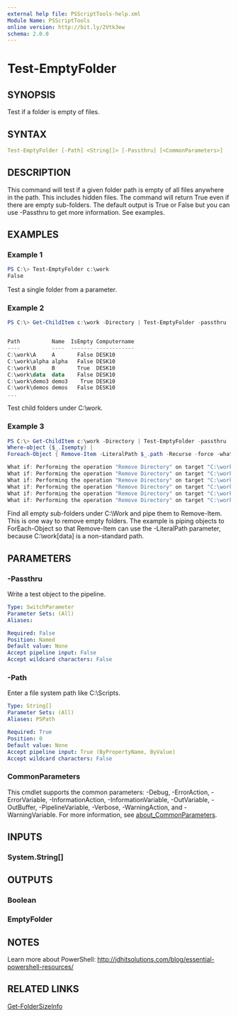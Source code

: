 ```yaml
---
external help file: PSScriptTools-help.xml
Module Name: PSScriptTools
online version: http://bit.ly/2Vtk3ew
schema: 2.0.0
---
```


# Test-EmptyFolder

## SYNOPSIS

Test if a folder is empty of files.

## SYNTAX

```yaml
Test-EmptyFolder [-Path] <String[]> [-Passthru] [<CommonParameters>]
```

## DESCRIPTION

This command will test if a given folder path is empty of all files anywhere in the path.
This includes hidden files.
The command will return True even if there are empty sub-folders.
The default output is True or False but you can use -Passthru to get more information.
See examples.

## EXAMPLES

### Example 1

```powershell
PS C:\> Test-EmptyFolder c:\work
False
```

Test a single folder from a parameter.

### Example 2

```powershell
PS C:\> Get-ChildItem c:\work -Directory | Test-EmptyFolder -passthru


Path          Name  IsEmpty Computername
----          ----  ------- ------------
C:\work\A     A       False DESK10
C:\work\alpha alpha   False DESK10
C:\work\B     B       True  DESK10
C:\work\data  data    False DESK10
C:\work\demo3 demo3    True DESK10
C:\work\demos demos   False DESK10
...
```

Test child folders under C:\work.

### Example 3

```powershell
PS C:\> Get-ChildItem c:\work -Directory | Test-EmptyFolder -passthru |
Where-object {$_.Isempty} |
Foreach-Object { Remove-Item -LiteralPath $_.path -Recurse -force -whatif}

What if: Performing the operation "Remove Directory" on target "C:\work\demo3".
What if: Performing the operation "Remove Directory" on target "C:\work\installers".
What if: Performing the operation "Remove Directory" on target "C:\work\new".
What if: Performing the operation "Remove Directory" on target "C:\work\sqlback".
What if: Performing the operation "Remove Directory" on target "C:\work\todd".
What if: Performing the operation "Remove Directory" on target "C:\work\[data]".
```

Find all empty sub-folders under C:\Work and pipe them to Remove-Item. This is one way to remove empty folders.
The example is piping objects to ForEach-Object so that Remove-Item can use the -LiteralPath parameter, because C:\work\[data] is a non-standard path.

## PARAMETERS

### -Passthru

Write a test object to the pipeline.

```yaml
Type: SwitchParameter
Parameter Sets: (All)
Aliases:

Required: False
Position: Named
Default value: None
Accept pipeline input: False
Accept wildcard characters: False
```

### -Path

Enter a file system path like C:\Scripts.

```yaml
Type: String[]
Parameter Sets: (All)
Aliases: PSPath

Required: True
Position: 0
Default value: None
Accept pipeline input: True (ByPropertyName, ByValue)
Accept wildcard characters: False
```

### CommonParameters

This cmdlet supports the common parameters: -Debug, -ErrorAction, -ErrorVariable, -InformationAction, -InformationVariable, -OutVariable, -OutBuffer, -PipelineVariable, -Verbose, -WarningAction, and -WarningVariable. For more information, see [about_CommonParameters](http://go.microsoft.com/fwlink/?LinkID=113216).

## INPUTS

### System.String[]

## OUTPUTS

### Boolean

### EmptyFolder

## NOTES

Learn more about PowerShell:
http://jdhitsolutions.com/blog/essential-powershell-resources/

## RELATED LINKS

[Get-FolderSizeInfo](Get-FolderSizeInfo.md)
